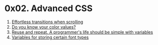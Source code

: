 # 0x02. Advanced CSS

1. [Effortless transitions when scrolling](.styles/1-style.css)
2. [Do you know your color values?](.styles/2-style.css)
3. [Reuse and repeat. A programmer's life should be simple with variables](.styles/3-style.css)
4. [Variables for storing certain font types](./styles/4-style.css)